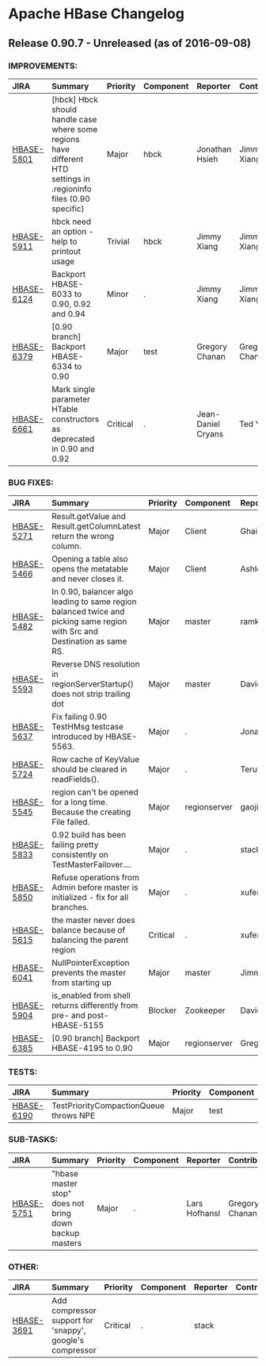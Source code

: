 
<!---
# Licensed to the Apache Software Foundation (ASF) under one
# or more contributor license agreements.  See the NOTICE file
# distributed with this work for additional information
# regarding copyright ownership.  The ASF licenses this file
# to you under the Apache License, Version 2.0 (the
# "License"); you may not use this file except in compliance
# with the License.  You may obtain a copy of the License at
#
#     http://www.apache.org/licenses/LICENSE-2.0
#
# Unless required by applicable law or agreed to in writing, software
# distributed under the License is distributed on an "AS IS" BASIS,
# WITHOUT WARRANTIES OR CONDITIONS OF ANY KIND, either express or implied.
# See the License for the specific language governing permissions and
# limitations under the License.
-->
# Apache HBase Changelog

## Release 0.90.7 - Unreleased (as of 2016-09-08)



### IMPROVEMENTS:

| JIRA | Summary | Priority | Component | Reporter | Contributor |
|:---- |:---- | :--- |:---- |:---- |:---- |
| [HBASE-5801](https://issues.apache.org/jira/browse/HBASE-5801) | [hbck] Hbck should handle case where some regions have different HTD settings in .regioninfo files  (0.90 specific) |  Major | hbck | Jonathan Hsieh | Jimmy Xiang |
| [HBASE-5911](https://issues.apache.org/jira/browse/HBASE-5911) | hbck need an option -help to printout usage |  Trivial | hbck | Jimmy Xiang | Jimmy Xiang |
| [HBASE-6124](https://issues.apache.org/jira/browse/HBASE-6124) | Backport HBASE-6033 to 0.90, 0.92 and 0.94 |  Minor | . | Jimmy Xiang | Jimmy Xiang |
| [HBASE-6379](https://issues.apache.org/jira/browse/HBASE-6379) | [0.90 branch] Backport HBASE-6334 to 0.90 |  Major | test | Gregory Chanan | Gregory Chanan |
| [HBASE-6661](https://issues.apache.org/jira/browse/HBASE-6661) | Mark single parameter HTable constructors as deprecated in 0.90 and 0.92 |  Critical | . | Jean-Daniel Cryans | Ted Yu |


### BUG FIXES:

| JIRA | Summary | Priority | Component | Reporter | Contributor |
|:---- |:---- | :--- |:---- |:---- |:---- |
| [HBASE-5271](https://issues.apache.org/jira/browse/HBASE-5271) | Result.getValue and Result.getColumnLatest return the wrong column. |  Major | Client | Ghais Issa | Ghais Issa |
| [HBASE-5466](https://issues.apache.org/jira/browse/HBASE-5466) | Opening a table also opens the metatable and never closes it. |  Major | Client | Ashley Taylor | Ashley Taylor |
| [HBASE-5482](https://issues.apache.org/jira/browse/HBASE-5482) | In 0.90, balancer algo leading to same region balanced twice and picking same region with Src and Destination as same RS. |  Major | master | ramkrishna.s.vasudevan | ramkrishna.s.vasudevan |
| [HBASE-5593](https://issues.apache.org/jira/browse/HBASE-5593) | Reverse DNS resolution in regionServerStartup() does not strip trailing dot |  Major | master | David S. Wang | David S. Wang |
| [HBASE-5637](https://issues.apache.org/jira/browse/HBASE-5637) | Fix failing 0.90 TestHMsg testcase introduced by HBASE-5563. |  Major | . | Jonathan Hsieh | Jonathan Hsieh |
| [HBASE-5724](https://issues.apache.org/jira/browse/HBASE-5724) | Row cache of KeyValue should be cleared in readFields(). |  Major | . | Teruyoshi Zenmyo | Teruyoshi Zenmyo |
| [HBASE-5545](https://issues.apache.org/jira/browse/HBASE-5545) | region can't be opened for a long time. Because the creating File failed. |  Major | regionserver | gaojinchao | ramkrishna.s.vasudevan |
| [HBASE-5833](https://issues.apache.org/jira/browse/HBASE-5833) | 0.92 build has been failing pretty consistently on TestMasterFailover.... |  Major | . | stack | stack |
| [HBASE-5850](https://issues.apache.org/jira/browse/HBASE-5850) | Refuse operations from Admin before master is initialized - fix for all branches. |  Major | . | xufeng | xufeng |
| [HBASE-5615](https://issues.apache.org/jira/browse/HBASE-5615) | the master never does balance because of balancing the parent region |  Critical | . | xufeng | xufeng |
| [HBASE-6041](https://issues.apache.org/jira/browse/HBASE-6041) | NullPointerException prevents the master from starting up |  Major | master | Jimmy Xiang | Jimmy Xiang |
| [HBASE-5904](https://issues.apache.org/jira/browse/HBASE-5904) | is\_enabled from shell returns differently from pre- and post- HBASE-5155 |  Blocker | Zookeeper | David S. Wang | David S. Wang |
| [HBASE-6385](https://issues.apache.org/jira/browse/HBASE-6385) | [0.90 branch] Backport HBASE-4195 to 0.90 |  Major | regionserver | Gregory Chanan | Gregory Chanan |


### TESTS:

| JIRA | Summary | Priority | Component | Reporter | Contributor |
|:---- |:---- | :--- |:---- |:---- |:---- |
| [HBASE-6190](https://issues.apache.org/jira/browse/HBASE-6190) | TestPriorityCompactionQueue throws NPE |  Major | test | Jimmy Xiang | Jimmy Xiang |


### SUB-TASKS:

| JIRA | Summary | Priority | Component | Reporter | Contributor |
|:---- |:---- | :--- |:---- |:---- |:---- |
| [HBASE-5751](https://issues.apache.org/jira/browse/HBASE-5751) | "hbase master stop" does not bring down backup masters |  Major | . | Lars Hofhansl | Gregory Chanan |


### OTHER:

| JIRA | Summary | Priority | Component | Reporter | Contributor |
|:---- |:---- | :--- |:---- |:---- |:---- |
| [HBASE-3691](https://issues.apache.org/jira/browse/HBASE-3691) | Add compressor support for 'snappy', google's compressor |  Critical | . | stack |  |


